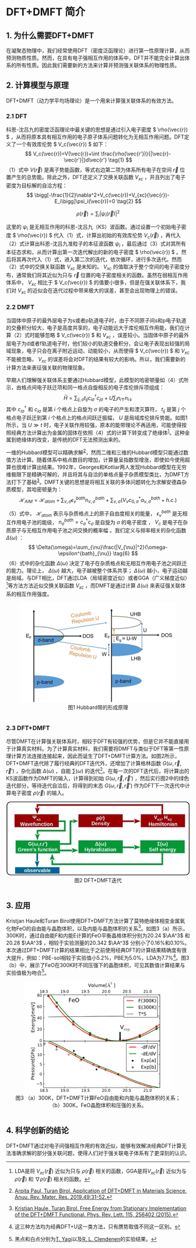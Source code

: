 # DFT+DMFT 简介

## 1. 为什么需要DFT+DMFT

在凝聚态物理中，我们经常使用DFT（密度泛函理论）进行第一性原理计算，从而预测物质性质。然而，在具有电子强相互作用的体系中，DFT并不能完全计算出体系的所有性质。因此我们需要新的方法来计算并预测强关联体系的物理性质。

## 2. 计算模型与原理

DFT+DMFT（动力学平均场理论）是一个用来计算强关联体系的有效方法。

### 2.1 DFT

科恩-沈吕九的密度泛函理论中最关键的思想是通过引入电子密度 $ \rho(\vec{r}) $ ，从而将原本具有相互作用的电子原子体系问题转化为无相互作用问题。DFT定义了一个有效库伦势 $ V_c(\vec{r}) $ 如下：
$$
V_c(\vec{r})=V(\vec{r})+\int \frac{\rho(\vec{r'})}{|\vec{r}-\vec{r'}|}d\vec{r'}
\tag{1}
$$
（1）式中 $V(\vec{r})$ 是离子势能函数，等式右边第二项为体系所有电子在空间 $\vec{r}$ 位置产生的总势能。除此之外，DFT还定义了交换关联函数 $V_{xc}$ ，并且列出了电子密度为目标解的自洽方程：
$$
\bigg[-\frac{1}{2}\nabla^2+V_c(\vec{r})+V_{xc}(\vec{r})-E_i\bigg]\psi_i(\vec{r})=0
\tag{2}
$$

$$
\rho(\vec{r})=\sum_i|\psi_i(\vec{r})|^2
\tag{3}
$$

这里的 $\psi_i$ 是无相互作用的科恩-沈吕九（KS）波函数。通过设置一个初始电子密度 $ \rho(\vec{r}) $ 代入（1）式，计算出初始的有效库伦势 $V_c(\vec{r})$ ，再代入（2）式计算出科恩-沈吕九准粒子的本征波函数 $\psi_i$ ，最后通过（3）式对其所有本征态求和，从而计算出第一次迭代解出的新的电子密度 $ \rho(\vec{r}) $ 。然后将其再次代入（1）式，进入第二次的迭代，依次循环，进行多次迭代。然而（2）式中的交换关联函数 $V_{xc}$ 是未知的。 $V_{xc}$ 的值取决于整个空间的电子密度分布，通常我们将其近似为只与 $\vec{r}$ 位置的电子密度相关的函数。虽然在弱相互作用体系中， $V_{xc}$ 相比于 $ V_c(\vec{r}) $ 的值要小很多，但是在强关联体系下，我们对 $V_{xc}$ 的近似会在迭代过程中带来极大的误差，甚至会出现物理上的错误。

### 2.2 DMFT

当固体中原子的最外层电子为s或者p轨道电子时，由于不同原子间s和p电子轨道的交叠积分较大，电子是高度共享的，电子动能远大于库伦相互作用能，我们在计算（2）式时能够忽略 $ V_c(\vec{r}) $ 和 $V_{xc}$ ，误差较小。当固体中原子的最外层电子为d或者f轨道电子时，他们较小的轨道交叠积分，会让电子表现出较强的局域现象，电子只会在离子附近运动，动能较小，从而使得 $ V_c(\vec{r}) $ 和 $V_{xc}$ 不能被忽略， $V_{xc}$ 的误差将会对DFT的结果有较大的影响。所以，我们需要新的计算方法来表征强关联的物理现象。

早期人们理解强关联体系主要通过Hubbard模型，此模型的哈密顿量如（4）式所示，由格点间电子跃迁项和同一格点自旋相反的电子库伦排斥项组成：
$$
\hat{H}=\sum_{ij,\sigma}t_{ij}c^{\dagger}_{i\sigma}c_{j\sigma}+U\sum_in_{i\uparrow}n_{i\downarrow}
\tag{4}
$$
其中 $c^{\dagger}_{i\sigma}$ 和 $c_{i\sigma}$ 是第 $i$ 个格点上自旋为 $\sigma$ 的电子的产生和湮灭算符， $t_{ij}$ 是第 $j$ 个格点电子跃迁到第 $i$ 个格点上的格点间跃迁振幅， $U$ 是局域库伦排斥势能。如图1所示，当 $U\gg t$ 时，电子关联作用较强，原本的能带理论不再适用，可能使得按照经典方法计算出为金属的固体在依照（4）式的计算下转变成了绝缘体<sup><a href="#ref1">1</a></sup>。这种金属到绝缘体的改变，是传统的DFT无法预测出来的。

一维的Hubbard模型可以精确求解<sup><a href="#ref2">2</a></sup>，然而二维和三维的Hubbard模型只能通过数值方法计算。随着体系中格点数目的增加，计算量呈指数型增涨，即使如今使用超算也很难计算出结果。1992年，Georges和Kotliar两人发现Hubbard模型在无穷维极限下是精确可解的，并且将其与自洽的单格点量子杂质模型类比，为DMFT方法打下了基础<sup><a href="#ref3">3</a></sup>。DMFT关键的思想是将相互关联的多体问题转化为求解安德森杂质模型，其哈密顿量为：
$$
\mathcal{H}_{AIM}=\mathcal{H}_{atom}+\sum_{\nu,\sigma}\epsilon^{bath}_{\nu}n^{bath}_{\nu,\sigma}+\sum_{\nu,\sigma}(V_{\nu}c^{\dagger}_{0,\sigma}a^{bath}_{\nu,\sigma}+h.c.)
\tag{5}
$$

（5）式中， $\mathcal{H}_{atom}$ 表示与杂质格点上的原子自由度相关的能量， $\epsilon^{bath}_{\nu}$ 是无相互作用电子池的能级， $n^{bath}_{\sigma}=c^{\dagger}_{\sigma}c_{\sigma}$ 是自旋为 $\sigma$ 的电子密度 ， $V_c$ 是电子在杂质原子与无相互作用电子池之间交换的概率幅 。我们定义与频率相关的杂化函数 $\Delta(\omega)$ ：
$$
\Delta(\omega)=\sum_{\nu}\frac{|V_{\nu}|^2}{\omega-\epsilon^{bath}_{\nu}}
\tag{6}
$$
（6）式中的杂化函数 $\Delta(\omega)$ 决定了电子在杂质格点和无相互作用电子池之间跃迁的能力。理论上， $\Delta(\omega)$ 越大，电子越被整个体系共享； $\Delta(\omega)$ 越小，电子运动越是局域。与DFT相比，DFT通过LDA（局域密度近似）或者GGA（广义梯度近似）[^1]等方法方法近似交换关联函数 $V_{xc}$ ，而DMFT是通过计算 $\Delta(\omega)$ 来表征强关联体系的相互作用强度。

  <center>
    <img src="https://raw.githubusercontent.com/Adotar/Note/main/Band-diagram-of-Mott-Hubbard-Insulator-reproduced-from-Ref67.jpg?token=A5EYVQCGDRSMUY55775RJ43DXPVTU"
       style="zoom:50%;" />
    <br>
    <table>
      图1 Hubbard带的形成原理
    </table>
  </center>

### 2.3 DFT+DMFT

尽管DMFT在计算强关联体系时，相较于DFT有较强的优势，但是它并不能直接用于计算真实材料。为了计算真实材料，我们需要将DMFT与类似于DFT等第一性原理计算方法连接连接起来，因此而诞生了DFT+DMFT计算方法。如图2所示，DFT+DMFT迭代除了履行经典的DFT迭代外，还增加了计算格林函数 $G(\omega,\vec{r},\vec{r}')$ ，杂化函数 $\Delta(\omega)$ ，自能 $\sum(\omega)$ 的迭代[^2]。在每一次的DFT迭代后，将计算出的KS波函数作为DMFT的输入，计算得到初始 $G(\omega,\vec{r},\vec{r}')$ ，然后实行图2中的绿色迭代部分，等待迭代自洽后，将得到的末态 $G(\omega,\vec{r},\vec{r}')$ 作为DFT下一次迭代中计算电子密度 $\rho(\vec{r})$ 的输入。

<center>
  <img src="https://raw.githubusercontent.com/Adotar/Note/main/DFT%2BDMFT loop.png?token=A5EYVQGDCYJJCGLGBDQ3W5LDXPVDS" />
  <br>
  <table>
    图2 DFT+DMFT迭代
  </table>
</center>


## 3. 应用

Kristjan Haule和Turan Birol使用DFT+DMFT方法计算了莫特绝缘体相变金属氧化物FeO的自由能与晶胞体积，以及内能与晶胞体积的关系[^3]。如图3（a）所示，300K时，通过自由能F和内能E计算的FeO平衡晶格体积分别为20.24 $\AA^3$ 和20.28 $\AA^3$ ，相较于实验测量的20.342 $\AA^3$ 分别小了0.16%和0.10%。本次通过DFT+DMFT计算的结果相比于之前使用经典DFT的计算结果精确度有很大提升，例如：PBE-sol相较于实验值小5.2%，PBE为5.0%，LDA为7.7%[^4]。图3（b）中，展示了FeO在300K时不同压强下的晶胞体积，可见其数值计算结果与实验值极为吻合[^5]。

<center>
  <img src="https://raw.githubusercontent.com/Adotar/Note/main/91EFA3B0BFB4DE5EB560BBE2C90DA02C.png?token=A5EYVQGUVQ7AQ5NSSKKY3V3DXPVW6" style="zoom:40%;" />
  <br>
  <table>
    图3 （a）300K，DFT+DMFT计算FeO自由能和内能与晶胞体积的关系；
    <br>
    （b）300K，FeO晶胞体积和压强的关系。
  </table>
</center>


## 4. 科学创新的结论

DFT+DMFT通过对电子间强相互作用的有效近似，能够有效解决经典DFT计算无法准确求解的部分强关联问题，使得人们对于强关联电子体系有了更深刻的认识。



[^1]: LDA是将 $V_{xc}(\vec{r})$ 近似为只与 $\rho(\vec{r})$ 相关的函数，GGA是将$V_{xc}(\vec{r})$ 近似为与 $\rho(\vec{r})$ 和 $\nabla\rho(\vec{r})$ 相关的函数。
[^2]: [Arpita Paul, Turan Birol. Application of DFT+DMFT in Materials Science. Anuu. Rev. Mater. Res. 2019.49:31-52.](https://www.annualreviews.org/doi/10.1146/annurev-matsci-070218-121825) 
[^3]: [Kristjan Haule, Turan Birol. Free Energy from Stationary Implementation of the DFT+DMFT Functional. Phys. Rev. Lett. 115, 256402 (2015).](https://journals.aps.org/prl/abstract/10.1103/PhysRevLett.115.256402) 
[^4]: 这三种方法均为经典DFT+U这一类方法，只有赝势取值不同这一区别。
[^5]: 黑点和白点分别为[T. Yagi](http://dx.doi.org/10.1029/JB090iB10p08784)以及[R. L. Clendenen](http://dx.doi.org/10.1063/1.1726610)的实验结果。
